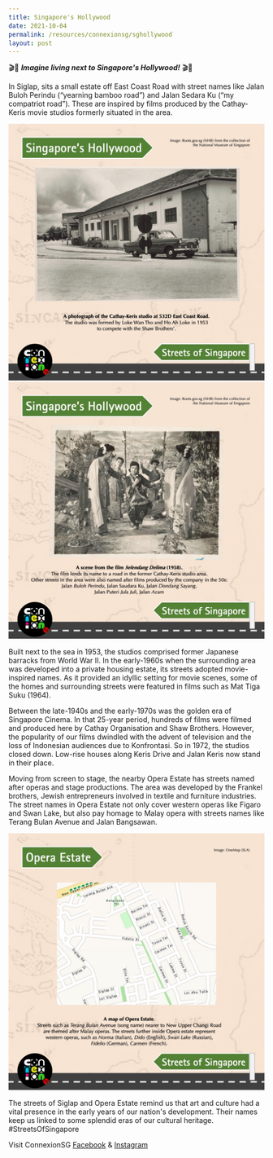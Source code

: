 ```yaml
---
title: Singapore's Hollywood
date: 2021-10-04
permalink: /resources/connexionsg/sghollywood
layout: post
---
```

🎬🎥  ***Imagine living next to Singapore's Hollywood!***  🎬🎥

In Siglap, sits a small estate off East Coast Road with street names like Jalan Buloh Perindu (“yearning bamboo road”) and Jalan Sedara Ku (“my compatriot road”). These are inspired by films produced by the Cathay-Keris movie studios formerly situated in the area.

![Alt text for image on Isomer site](/images/siglap1.jpeg)
![Alt text for image on Isomer site](/images/siglap2.jpeg)

Built next to the sea in 1953, the studios comprised former Japanese barracks from World War II. In the early-1960s when the surrounding area was developed into a private housing estate, its streets adopted movie-inspired names. As it provided an idyllic setting for movie scenes, some of the homes and surrounding streets were featured in films such as Mat Tiga Suku (1964).

Between the late-1940s and the early-1970s was the golden era of Singapore Cinema. In that 25-year period, hundreds of films were filmed and produced here by Cathay Organisation and Shaw Brothers. However, the popularity of our films dwindled with the advent of television and the loss of Indonesian audiences due to Konfrontasi. So in 1972, the studios closed down. Low-rise houses along Keris Drive and Jalan Keris now stand in their place.

Moving from screen to stage, the nearby Opera Estate has streets named after operas and stage productions. The area was developed by the Frankel brothers, Jewish entrepreneurs involved in textile and furniture industries. The street names in Opera Estate not only cover western operas like Figaro and Swan Lake, but also pay homage to Malay opera with streets names like Terang Bulan Avenue and Jalan Bangsawan.

![Alt text for image on Isomer site](/images/siglap3.jpeg)

The streets of Siglap and Opera Estate remind us that art and culture had a vital presence in the early years of our nation's development. Their names keep us linked to some splendid eras of our cultural heritage. #StreetsOfSingapore

Visit ConnexionSG [Facebook](https://www.facebook.com/ConnexionSG) & [Instagram](https://www.instagram.com/connexionsg/)